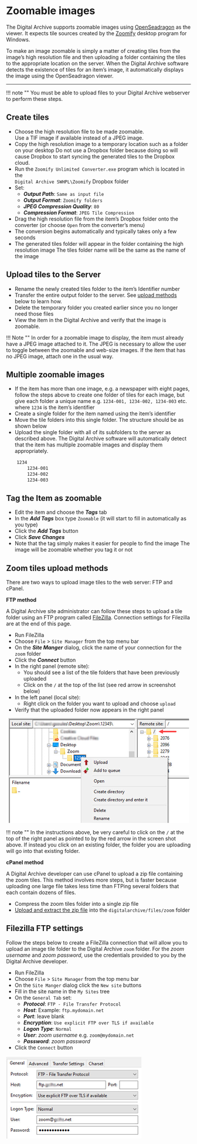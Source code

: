 # Zoomable images

The Digital Archive supports zoomable images using [OpenSeadragon](https://openseadragon.github.io/) as the viewer. It expects tile
sources created by the [Zoomify](https://openseadragon.github.io/examples/tilesource-zoomify/) desktop program for Windows.

To make an image zoomable is simply a matter of creating
tiles from the image’s high resolution file and then uploading a folder containing the tiles to the appropriate location on the server. When the Digital Archive software detects the existence of tiles for an item’s image, it automatically displays the image using the OpenSeadragon viewer.

---

!!! note ""
    You must be able to upload files to your Digital Archive webserver to perform these steps.

## Create tiles
-   Choose the high resolution file to be made zoomable.  
    Use a TIF image if available instead of a JPEG image.
-   Copy the high resolution image to a temporary location such as a folder on your desktop
    Do not use a Dropbox folder because doing so will cause Dropbox to start syncing the generated
    tiles to the Dropbox cloud.
-   Run the `Zoomify Unlimited Converter.exe` program which is located in the  
    `Digital Archive SWHPL\Zoomify` Dropbox folder
-   Set:
    -	**_Output Path_**: `Same as input file`
    -	**_Output Format_**: `Zoomify folders`
    -	**_JPEG Compression Quality_**: `80`
    -	**_Compression Format_**: `JPEG Tile Compression`
-   Drag the high resolution file from the item’s Dropbox folder onto the converter (or choose `Open` from the converter’s menu)
-   The conversion begins automatically and typically takes only a few seconds
-   The generated tiles folder will appear in the folder containing the high resolution image
    The tiles folder name will be the same as the name of the image

## Upload tiles to the Server
-   Rename the newly created tiles folder to the item’s Identifier number
-   Transfer the entire output folder to the server. See [upload methods](#upload-methods) below to learn how.
-   Delete the temporary folder you created earlier since you no longer need those files
-   View the item in the Digital Archive and verify that the image is zoomable.

!!! Note ""
    In order for a zoomable image to display, the item must already have a JPEG image attached to it.
    The JPEG is necessary to allow the user to toggle between the zoomable and web-size images.
    If the item that has no JPEG image, attach one in the usual way.

## Multiple zoomable images 
-   If the item has more than one image, e.g. a newspaper with eight pages, follow the steps above to
    create one folder of tiles for each image, but give each folder a unique
    name e.g. `1234-001, 1234-002, 1234-003` etc. where `1234` is the item’s identifier
-   Create a single folder for the item named using the item’s identifier
-   Move the tile folders into this single folder. The structure should be as shown below
-   Upload the single folder with all of its subfolders to the server as described above. The Digital Archive
    software will automatically detect that the item has multiple zoomable images and display them appropriately.

```
    1234  
        1234-001  
        1234-002  
        1234-003
```

## Tag the Item as zoomable
-   Edit the item and choose the **_Tags_** tab
-   In the **_Add Tags_** box type `Zoomable`  (it will start to fill in automatically as you type)
-   Click the **_Add Tags_** button
-   Click **_Save Changes_**
-   Note that the tag simply makes it easier for people to find the image
    The image will be zoomable whether you tag it or not

## Zoom tiles upload methods

There are two ways to upload image tiles to the web server: FTP and cPanel.

**FTP method**

A Digital Archive site administrator can follow these steps to upload a tile folder using an FTP
program called [FileZilla](https://filezilla-project.org/). Connection settings for Filezilla are at the end of this page.

-   Run FileZilla
-	Choose `File` > `Site Manager` from the top menu bar
-	On the **_Site Manger_** dialog, click the name of your connection for the `zoom` folder
-   Click the **_Connect_** button
-   In the right panel (remote site):
    -   You should see a list of the tile folders that have been previously uploaded
    -   Click on the `/` at the top of the list (see red arrow in screenshot below)
-   In the left panel (local site):
    -   Right click on the folder you want to upload and choose `upload`
-   Verify that the uploaded folder now appears in the right panel

![Upload zoom folder](zoomable-images-2.jpg)


!!! note ""
    In the instructions above, be very careful to click on the `/` at the top of the right panel as pointed
    to by the red arrow in the screen shot above.
    If instead you click on an existing folder, the folder you are uploading will go into that existing folder.

**cPanel method**

A Digital Archive developer can use cPanel to upload a zip file containing the zoom tiles.
This method involves more steps, but is faster because uploading one large file takes less
time than FTPing several folders that each contain dozens of files.

- Compress the zoom tiles folder into a single zip file
- [Upload and extract the zip file](../../developer/web-host#upload-and-extract-a-zip-file) into the 
`digitalarchive/files/zoom` folder

## Filezilla FTP settings

Follow the steps below to create a FileZilla connection that will allow you to upload an
image tile folder to the Digital Archive `zoom` folder. For the *zoom username* and *zoom password*,
use the credentials provided to you by the Digital Archive developer.

-	Run FileZilla
-	Choose `File` > `Site Manager` from the top menu bar
-	On the `Site Manger` dialog click the `New site` buttons
-	Fill in the site name in the `My Sites` tree
-	On the `General Tab` set:
    -	**_Protocol_**: `FTP - File Transfer Protocol`
    -	**_Host_**: Example: `ftp.mydomain.net`
    -	**_Port_**: leave blank
    -   **_Encryption_**: `Use explicit FTP over TLS if available`
    -	**_Logon Type_**: `Normal`
    -	**_User_**: *zoom username* e.g. `zoom@mydomain.net`
    -	**_Password_**: *zoom password*
-	Click the `Connect` button

![Administrator FTP access](zoomable-images-1.jpg)



